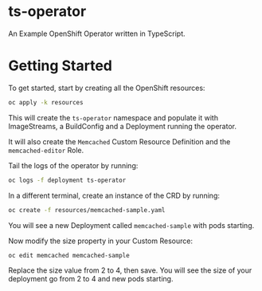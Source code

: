 # ts-operator

An Example OpenShift Operator written in TypeScript.

# Getting Started

To get started, start by creating all the OpenShift resources:

```bash
oc apply -k resources
```

This will create the `ts-operator` namespace and populate it with ImageStreams, a BuildConfig and a Deployment running the operator.

It will also create the `Memcached` Custom Resource Definition and the `memcached-editor` Role.

Tail the logs of the operator by running:

```bash
oc logs -f deployment ts-operator
```

In a different terminal, create an instance of the CRD by running:

```bash
oc create -f resources/memcached-sample.yaml
```
You will see a new Deployment called `memcached-sample` with pods starting.

Now modify the size property in your Custom Resource:

```bash
oc edit memcached memcached-sample
```

Replace the size value from 2 to 4, then save. You will see the size of your deployment go from 2 to 4 and new pods starting.



